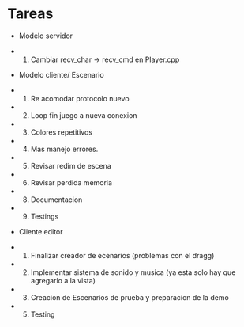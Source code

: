 ﻿# Tareas
- Modelo servidor
- 1) Cambiar recv_char -> recv_cmd en Player.cpp

- Modelo cliente/ Escenario
- 1) Re acomodar protocolo nuevo
- 2) Loop fin juego a nueva conexion
- 3) Colores repetitivos
- 4) Mas manejo errores.
- 5) Revisar redim de escena
- 6) Revisar perdida memoria
- 8) Documentacion
- 9) Testings

- Cliente editor
- 1) Finalizar creador de ecenarios (problemas con el dragg)
- 2) Implementar sistema de sonido y musica (ya esta solo hay que agregarlo a la vista)
- 3) Creacion de Escenarios de prueba y preparacion de la demo
- 5) Testing
